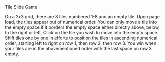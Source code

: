 Tile Slide Game

On a 3x3 grid, there are 8 tiles numbered 1-8 and an empty tile. Upon page load, the tiles appear out of numerical order. You can only move a tile into the empty space if it borders the empty space either directly above, below, to the right or left. Click on the tile you wish to move into the empty space. Shift tiles one by one in efforts to position the tiles in ascending numerical order, starting left to right on row 1, then row 2, then row 3. You win when your tiles are in the abovementioned order with the last space on row 3 empty. 

